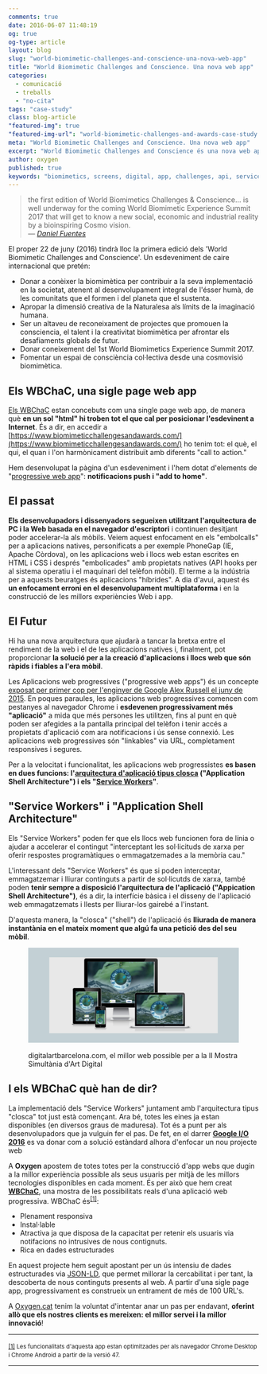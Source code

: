 ```yaml
---
comments: true
date: 2016-06-07 11:48:19
og: true
og-type: article
layout: blog
slug: "world-biomimetic-challenges-and-conscience-una-nova-web-app"
title: "World Biomimetic Challenges and Conscience. Una nova web app"
categories: 
  - comunicació
  - treballs
  - "no-cita"
tags: "case-study" 
class: blog-article
"featured-img": true
"featured-img-url": "world-biomimetic-challenges-and-awards-case-study.png"
meta: "World Biomimetic Challenges and Conscience. Una nova web app"
excerpt: "World Biomimetic Challenges and Conscience és una nova web app progressiva que fa ús de les vitamines correctes en el desenvolupament web"
author: oxygen
published: true
keywords: "biomimetics, screens, digital, app, challenges, api, service, worker, chrome, push, notifications"
---
```


<blockquote>the first edition of World Biomimetics Challenges & Conscience... is well underway for the coming World Biomimetic Experience Summit 2017 that will get to know a new social, economic and industrial reality by a bioinspiring Cosmo vision.<footer>&mdash; <cite><a href="{{ page.url }}" title="{{ page.title }}">Daniel Fuentes</a></cite></footer></blockquote>

El proper 22 de juny (2016) tindrà lloc la primera edició dels 'World Biomimetic Challenges and Conscience'. Un esdeveniment de caire internacional que pretén: 

- Donar a conèixer la biomimètica per contribuir a la seva implementació en la societat, atenent al desenvolupament integral de l'ésser humà, de les comunitats que el formen i del planeta que el sustenta.
- Apropar la dimensió creativa de la Naturalesa als límits de la imaginació humana.
- Ser un altaveu de reconeixament de projectes que promouen la consciencia, el talent i la creativitat biomimètica per afrontar els desafiaments globals de futur.
- Donar coneixement del 1st World Biomimetics Experience Summit 2017.
- Fomentar un espai de consciència col·lectiva desde una cosmovisió biomimètica.

## Els WBChaC, una sigle page web app

[Els WBChaC](https://www.biomimeticchallengesandawards.com/) estan concebuts com una single page web app, de manera què **en un sol "html" hi troben tot el que cal per posicionar l'esdevinent a Internet**. És a dir, en accedir a [https://www.biomimeticchallengesandawards.com/](https://www.biomimeticchallengesandawards.com/) ho tenim tot: el què, el qui, el quan i l'on harmònicament distribuït amb diferents "call to action."

Hem desenvolupat la pàgina d'un esdeveniment i l'hem dotat d'elements de "[progressive web app](/progressive-web-apps-el-futur-de-la-web/)": **notificacions push i "add to home"**.

## El passat

**Els desenvolupadors i dissenyadors segueixen utilitzant l'arquitectura de PC i la Web basada en el navegador d'escriptori** i continuen desitjant poder accelerar-la als mòbils. Veiem aquest enfocament en els "embolcalls" per a aplicacions natives, personificats a per exemple PhoneGap (IE, Apache Còrdova), on les aplicacions web i llocs web estan escrites en HTML i CSS i després "embolicades" amb propietats natives (API hooks per al sistema operatiu i el maquinari del telèfon mòbil). El terme a la indústria per a aquests beuratges és aplicacions "híbrides". A dia d'avui, aquest és **un enfocament erroni en el desenvolupament multiplataforma** i en la construcció de les millors experiències Web i app.

## El Futur

Hi ha una nova arquitectura que ajudarà a tancar la bretxa entre el rendiment de la web i el de les aplicacions natives i, finalment, pot proporcionar **la solució per a la creació d'aplicacions i llocs web que són ràpids i fiables a l'era mòbil**.

Les Aplicacions web progressives ("progressive web apps") és un concepte [exposat per primer cop per l'enginyer de Google Alex Russell el juny de 2015](https://infrequently.org/2015/06/progressive-apps-escaping-tabs-without-losing-our-soul/ "Progressive Web Apps: Escaping Tabs Without Losing Our Soul &#8211; Infrequently Noted"). En poques paraules, les aplicacions web progressives comencen com pestanyes al navegador Chrome i **esdevenen progressivament més "aplicació"** a mida que més persones les utilitzen, fins al punt en què poden ser afegides a la pantalla principal del telèfon i tenir accés a propietats d'aplicació com ara notificacions i ús sense connexió. Les aplicacions web progressives són "linkables" via URL, completament responsives i segures.

Per a la velocitat i funcionalitat, les aplicacions web progressistes **es basen en dues funcions: l'[arquitectura d'aplicació tipus closca](https://developers.google.com/web/updates/2015/11/app-shell "Instant Loading Web Apps with An Application Shell Architecture | Web Updates - Google Developers") ("Application Shell Architecture") i els "[Service Workers](http://blog.chromium.org/2014/12/chrome-40-beta-powerful-offline-and.html "Chromium Blog: Chrome 40 Beta: Powerful Offline and Lightspeed Loading with Service Workers")"**.

## "Service Workers" i "Application Shell Architecture"

Els "Service Workers" poden fer que els llocs web funcionen fora de línia o ajudar a accelerar el contingut "interceptant les sol·licituds de xarxa per oferir respostes programàtiques o emmagatzemades a la memòria cau."

L'interessant dels "Service Workers" és que si poden interceptar, emmagatzemar i lliurar continguts a partir de sol·licutds de xarxa, també poden **tenir sempre a disposició l'arquitectura de l'aplicació ("Appication Shell Architecture")**, és a dir, la interfície bàsica i el disseny de l'aplicació web emmagatzemats i llests per lliurar-los gairebé a l'instant.

D'aquesta manera, la "closca" ("shell") de l'aplicació és **lliurada de manera instantània en el mateix moment que algú fa una petició des del seu mòbil**.


<figure class="hidden-xs hidden-sm ox_animate_when_almost_visible ox_right-to-left"><img src="/assets/img/world-biomimetic-challenges-and-awards-full-width-snapshot.png" /><figcaption><p>digitalartbarcelona.com, el millor web possible per a la II Mostra Simultània d'Art Digital</p></figcaption></figure>

## I els WBChaC què han de dir?

La implementació dels "Service Workers" juntament amb l'arquitectura tipus "closca" tot just està començant. Ara bé, totes les eines ja estan disponibles (en diversos graus de maduresa). Tot és a punt per als desenvolupadors que ja vulguin fer el pas. De fet, en el darrer **[Google I/O 2016](https://events.google.com/io2016/ "Google I/O 2016")** es va donar com a solució estàndard alhora d'enfocar un nou projecte web

A **Oxygen** apostem de totes totes per la construcció d'app webs que dugin a la millor experiència possible als seus usuaris per mitjà de les millors tecnologies disponibles en cada moment. És per això que hem creat **[WBChaC](https://www.biomimeticchallengesandawards.com/)**, una mostra de les possibilitats reals d'una aplicació web progressiva. WBChaC és<sup><a href="#fn1" id="r1">[1]</a></sup>:

- Plenament responsiva
- Instal·lable
- Atractiva ja que disposa de la capacitat per retenir els usuaris via notifacions no intrusives de nous contignuts.
- Rica en dades estructurades

En aquest projecte hem seguit apostant per un ús intensiu de dades estructurades via [JSON-LD](http://json-ld.org/ "JSON for linked data"), que permet millorar la cercabilitat i per tant, la descoberta de nous continguts presents al web. A partir d'una sigle page app, progressivament es construeix un entrament de més de 100 URL's.

A [Oxygen.cat](http://www.oxygen.cat/) tenim la voluntat d'intentar anar un pas per endavant, **oferint allò que els nostres clients es mereixen: el millor servei i la millor innovació**!

---

<section>
 <p id="fn1"><small><a href="#r1">[1]</a> Les funcionalitats d'aquesta app estan optimitzades per als navegador Chrome Desktop i Chrome Android a partir de la versió 47.</small></p>
</section>

---